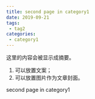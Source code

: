 ```yaml
---
title: second page in category1
date: 2019-09-21
tags:
 - tag2
categories:
 - category1
---
```

这里的内容会被显示成摘要。

1. 可以放置文案；
2. 可以放置图片作为文章封面。

<!-- more -->

second page in category1
